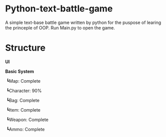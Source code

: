 # Python-text-battle-game
A simple text-base battle game written by python for the puspose of learing the princeple of OOP.
Run Main.py to open the game. 
<h1>Structure</h1>
<p nowrap><b>UI</b></p>
<p nowrap><b>Basic System</b></p>
  <p nowrap>&nbsp┗Map: Complete</p>
  <p nowrap>&nbsp┗Character: 90%</p>
  <p nowrap>&nbsp┗Bag: Complete</p>
  <p nowrap>&nbsp┗Item: Complete</p>
  <p nowrap>&nbsp┗Weapon: Complete</p>
  <p nowrap>&nbsp┗Ammo: Complete</p>
